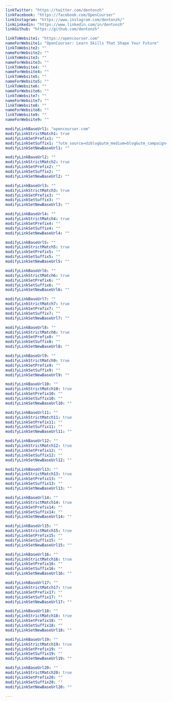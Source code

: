 ```yaml
---
linkTwitter: "https://twitter.com/dentonzh"
linkFacebook: "https://facebook.com/OpenCourser"
linkInstagram: "https://www.instagram.com/dentonzh/"
linkLinkedin: "https://www.linkedin.com/in/dentonzh"
linkGithub: "https://github.com/dentonzh"

linkToWebsite1: "https://opencourser.com"
nameForWebsite1: "OpenCourser: Learn Skills That Shape Your Future"
linkToWebsite2: ""
nameForWebsite2: ""
linkToWebsite3: ""
nameForWebsite3: ""
linkToWebsite4: ""
nameForWebsite4: ""
linkToWebsite5: ""
nameForWebsite5: ""
linkToWebsite6: ""
nameForWebsite6: ""
linkToWebsite7: ""
nameForWebsite7: ""
linkToWebsite8: ""
nameForWebsite8: ""
linkToWebsite9: ""
nameForWebsite9: ""

modifyLinkBaseUrl1: "opencourser.com"
modifyLinkStrictMatch1: true
modifyLinkSetPrefix1: ""
modifyLinkSetSuffix1: "?utm_source=dzblog&utm_medium=blog&utm_campaign=dev_notes"
modifyLinkSetNewBaseUrl1: ""

modifyLinkBaseUrl2: ""
modifyLinkStrictMatch2: true
modifyLinkSetPrefix2: ""
modifyLinkSetSuffix2: ""
modifyLinkSetNewBaseUrl2: ""

modifyLinkBaseUrl3: ""
modifyLinkStrictMatch3: true
modifyLinkSetPrefix3: ""
modifyLinkSetSuffix3: ""
modifyLinkSetNewBaseUrl3: ""

modifyLinkBaseUrl4: ""
modifyLinkStrictMatch4: true
modifyLinkSetPrefix4: ""
modifyLinkSetSuffix4: ""
modifyLinkSetNewBaseUrl4: ""

modifyLinkBaseUrl5: ""
modifyLinkStrictMatch5: true
modifyLinkSetPrefix5: ""
modifyLinkSetSuffix5: ""
modifyLinkSetNewBaseUrl5: ""

modifyLinkBaseUrl6: ""
modifyLinkStrictMatch6: true
modifyLinkSetPrefix6: ""
modifyLinkSetSuffix6: ""
modifyLinkSetNewBaseUrl6: ""

modifyLinkBaseUrl7: ""
modifyLinkStrictMatch7: true
modifyLinkSetPrefix7: ""
modifyLinkSetSuffix7: ""
modifyLinkSetNewBaseUrl7: ""

modifyLinkBaseUrl8: ""
modifyLinkStrictMatch8: true
modifyLinkSetPrefix8: ""
modifyLinkSetSuffix8: ""
modifyLinkSetNewBaseUrl8: ""

modifyLinkBaseUrl9: ""
modifyLinkStrictMatch9: true
modifyLinkSetPrefix9: ""
modifyLinkSetSuffix9: ""
modifyLinkSetNewBaseUrl9: ""

modifyLinkBaseUrl10: ""
modifyLinkStrictMatch10: true
modifyLinkSetPrefix10: ""
modifyLinkSetSuffix10: ""
modifyLinkSetNewBaseUrl10: ""

modifyLinkBaseUrl11: ""
modifyLinkStrictMatch11: true
modifyLinkSetPrefix11: ""
modifyLinkSetSuffix11: ""
modifyLinkSetNewBaseUrl11: ""

modifyLinkBaseUrl12: ""
modifyLinkStrictMatch12: true
modifyLinkSetPrefix12: ""
modifyLinkSetSuffix12: ""
modifyLinkSetNewBaseUrl12: ""

modifyLinkBaseUrl13: ""
modifyLinkStrictMatch13: true
modifyLinkSetPrefix13: ""
modifyLinkSetSuffix13: ""
modifyLinkSetNewBaseUrl13: ""

modifyLinkBaseUrl14: ""
modifyLinkStrictMatch14: true
modifyLinkSetPrefix14: ""
modifyLinkSetSuffix14: ""
modifyLinkSetNewBaseUrl14: ""

modifyLinkBaseUrl15: ""
modifyLinkStrictMatch15: true
modifyLinkSetPrefix15: ""
modifyLinkSetSuffix15: ""
modifyLinkSetNewBaseUrl15: ""

modifyLinkBaseUrl16: ""
modifyLinkStrictMatch16: true
modifyLinkSetPrefix16: ""
modifyLinkSetSuffix16: ""
modifyLinkSetNewBaseUrl16: ""

modifyLinkBaseUrl17: ""
modifyLinkStrictMatch17: true
modifyLinkSetPrefix17: ""
modifyLinkSetSuffix17: ""
modifyLinkSetNewBaseUrl17: ""

modifyLinkBaseUrl18: ""
modifyLinkStrictMatch18: true
modifyLinkSetPrefix18: ""
modifyLinkSetSuffix18: ""
modifyLinkSetNewBaseUrl18: ""

modifyLinkBaseUrl19: ""
modifyLinkStrictMatch19: true
modifyLinkSetPrefix19: ""
modifyLinkSetSuffix19: ""
modifyLinkSetNewBaseUrl19: ""

modifyLinkBaseUrl20: ""
modifyLinkStrictMatch20: true
modifyLinkSetPrefix20: ""
modifyLinkSetSuffix20: ""
modifyLinkSetNewBaseUrl20: ""

---
```

